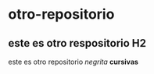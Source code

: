 # otro-repositorio
## este es otro respositorio H2
este es otro repositorio
*negrita*
**cursivas**

